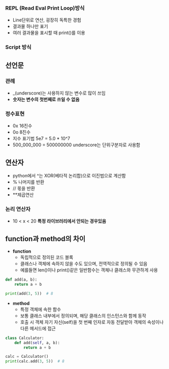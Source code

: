 
### REPL (Read Eval Print Loop)방식
- Line단위로 연산, 굉장히 독특한 경험
- 결과물 하나만 표기
- 여러 결과물을 표시할 때 print()를 이용
### Script 방식

## 선언문
### 관례
 - _(underscore)는 사용하지 않는 변수로 많이 쓰임
 - **숫자는 변수의 첫번째로 쓰일 수 없음**

### 정수표현
- 0x 16진수
- 0o 8진수
- 지수 표기법 5e7 = 5.0 * 10^7
- 500_000_000 = 500000000 underscore는 단위구분자로 사용함

## 연산자
- python에서 ^는 XOR(베타적 논리합)으로 이진법으로 계산함
- % 나머지를 반환
- // 몫을 반환
- **제곱연산

### 논리 연산자
- 10 < x < 20 **특정 라이브러리에서 안되는 경우있음**

## function과 method의 차이
+ **function**
  + 독립적으로 정의된 코드 블록
  + 클래스나 객체에 속하지 않을 수도 있으며, 전역적으로 정의될 수 있음
  + 예를들면 len()이나 print()같은 일반함수는 객체나 클래스와 무관하게 사용
```python
def add(a, b):
    return a + b

print(add(3, 5))  # 8
```

+ **method**
  + 특정 객체에 속한 함수
  + 보통 클래스 내부에서 정의되며, 해당 클래스의 인스턴스와 함께 동작
  + 호출 시 객체 자기 자신(self)을 첫 번째 인자로 자동 전달받아 객체의 속성이나 다른 메서드에 접근

```python
class Calculator:
    def add(self, a, b):
        return a + b

calc = Calculator()
print(calc.add(3, 5))  # 8
```
